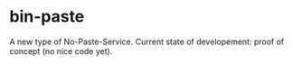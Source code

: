 bin-paste
=========

A new type of No-Paste-Service.
Current state of developement: proof of concept (no nice code yet).
